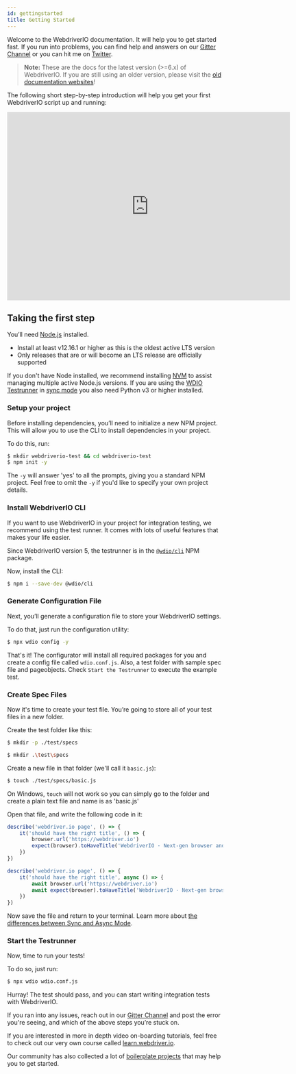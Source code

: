 ```yaml
---
id: gettingstarted
title: Getting Started
---
```


Welcome to the WebdriverIO documentation. It will help you to get started fast. If you run into problems, you can find help and answers on our [Gitter Channel](https://gitter.im/webdriverio/webdriverio) or you can hit me on [Twitter](https://twitter.com/webdriverio).

> __Note:__ These are the docs for the latest version (>=6.x) of WebdriverIO. If you are still using an older version, please visit the [old documentation websites](versions.html)!

The following short step-by-step introduction will help you get your first WebdriverIO script up and running:

<iframe width="660" height="440" src="https://www.youtube.com/embed/gaTPBkg4WEI" frameborder="0" allowfullscreen></iframe>

## Taking the first step

You’ll need [Node.js](http://nodejs.org) installed.

- Install at least v12.16.1 or higher as this is the oldest active LTS version
- Only releases that are or will become an LTS release are officially supported

If you don't have Node installed, we recommend installing [NVM](https://github.com/creationix/nvm) to assist managing multiple active Node.js versions. If you are using the [WDIO Testrunner](/docs/setuptypes.html#the-wdio-testrunner) in [sync mode](https://webdriver.io/docs/sync-vs-async.html#sync-mode) you also need Python v3 or higher installed.

### Setup your project

Before installing dependencies, you’ll need to initialize a new NPM project. This will allow you to use the CLI to install dependencies in your project.

To do this, run:

```sh
$ mkdir webdriverio-test && cd webdriverio-test
$ npm init -y
```

The `-y` will answer 'yes' to all the prompts, giving you a standard NPM project. Feel free to omit the `-y` if you'd like to specify your own project details.

### Install WebdriverIO CLI

If you want to use WebdriverIO in your project for integration testing, we recommend using the test runner. It comes with lots of useful features that makes your life easier.

Since WebdriverIO version 5, the testrunner is in the [`@wdio/cli`](https://www.npmjs.com/package/@wdio/cli) NPM package.

Now, install the CLI:

```sh
$ npm i --save-dev @wdio/cli
```

### Generate Configuration File

Next, you’ll generate a configuration file to store your WebdriverIO settings.

To do that, just run the configuration utility:

```sh
$ npx wdio config -y
```

That's it! 
The configurator will install all required packages for you and create a config file called `wdio.conf.js`. Also, a test folder with sample spec file and pageobjects. 
Check `Start the Testrunner` to execute the example test. 

### Create Spec Files

Now it's time to create your test file. You’re going to store all of your test files in a new folder.

Create the test folder like this:

<!--DOCUSAURUS_CODE_TABS-->
<!--Linux/Mac-->
```sh
$ mkdir -p ./test/specs
```

<!--Windows-->
```sh
$ mkdir .\test\specs
```
<!--END_DOCUSAURUS_CODE_TABS-->

Create a new file in that folder (we'll call it `basic.js`):

```sh
$ touch ./test/specs/basic.js
```

On Windows, `touch` will not work so you can simply go to the folder and create a plain text file and name is as 'basic.js'

Open that file, and write the following code in it:

<!--DOCUSAURUS_CODE_TABS-->
<!--Sync Mode-->
```js
describe('webdriver.io page', () => {
    it('should have the right title', () => {
        browser.url('https://webdriver.io')
        expect(browser).toHaveTitle('WebdriverIO · Next-gen browser and mobile automation test framework for Node.js');
    })
})
```
<!--Async Mode-->
```js
describe('webdriver.io page', () => {
    it('should have the right title', async () => {
        await browser.url('https://webdriver.io')
        await expect(browser).toHaveTitle('WebdriverIO · Next-gen browser and mobile automation test framework for Node.js');
    })
})
```
<!--END_DOCUSAURUS_CODE_TABS-->

Now save the file and return to your terminal. Learn more about [the differences between Sync and Async Mode](sync-vs-async.html).

### Start the Testrunner

Now, time to run your tests!

To do so, just run:

```sh
$ npx wdio wdio.conf.js
```

Hurray! The test should pass, and you can start writing integration tests with WebdriverIO.

If you ran into any issues, reach out in our [Gitter Channel](https://gitter.im/webdriverio/webdriverio) and post the error you're seeing, and which of the above steps you’re stuck on.

If you are interested in more in depth video on-boarding tutorials, feel free to check out our very own course called [learn.webdriver.io](https://learn.webdriver.io/?coupon=wdio).

Our community has also collected a lot of [boilerplate projects](BoilerplateProjects.md) that may help you to get started.
